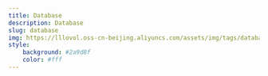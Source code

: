 ```yaml
---
title: Database
description: Database
slug: database
img: https://lllovol.oss-cn-beijing.aliyuncs.com/assets/img/tags/database.png
style:
    background: #2a9d8f
    color: #fff
---
```

